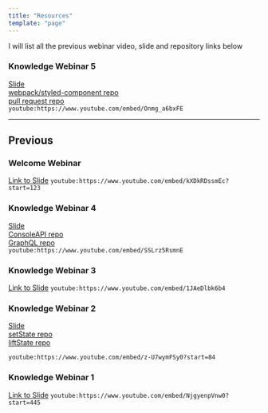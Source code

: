 ```yaml
---
title: "Resources"
template: "page"
---
```


I will list all the previous webinar video, slide and repository links below

### Knowledge Webinar 5

[Slide](https://tianyuanc.github.io/knowledge-652-5/#0)  
[webpack/styled-component repo](https://github.com/TianyuanC/webpack-demo)  
[pull request repo](https://github.com/TianyuanC/pull-request-demo)  
`youtube:https://www.youtube.com/embed/Onmg_a6bxFE`

---

## Previous

### Welcome Webinar

[Link to Slide](https://tianyuanc.github.io/welcome-session-652/#0)
`youtube:https://www.youtube.com/embed/kXDkRDssmEc?start=123`

### Knowledge Webinar 4

[Slide](https://tianyuanc.github.io/knowledge-652-4/#0)  
[ConsoleAPI repo](https://github.com/TianyuanC/console-demo)  
[GraphQL repo](https://github.com/TianyuanC/apollo-books-api)  
`youtube:https://www.youtube.com/embed/SSLrz5RsmnE`

### Knowledge Webinar 3

[Link to Slide](https://tianyuanc.github.io/knowledge-652-3/#0)
`youtube:https://www.youtube.com/embed/1JAeDlbk6b4`

### Knowledge Webinar 2

[Slide](https://tianyuanc.github.io/knowledge-652-2/#0)  
[setState repo](https://github.com/TianyuanC/set-state-demo)  
[liftState repo](https://github.com/TianyuanC/liftstate-demo)

`youtube:https://www.youtube.com/embed/z-U7wymFSy0?start=84`

### Knowledge Webinar 1

[Link to Slide](https://tianyuanc.github.io/knowledge-652-1/#0)
`youtube:https://www.youtube.com/embed/NjgyenpVnw0?start=445`
